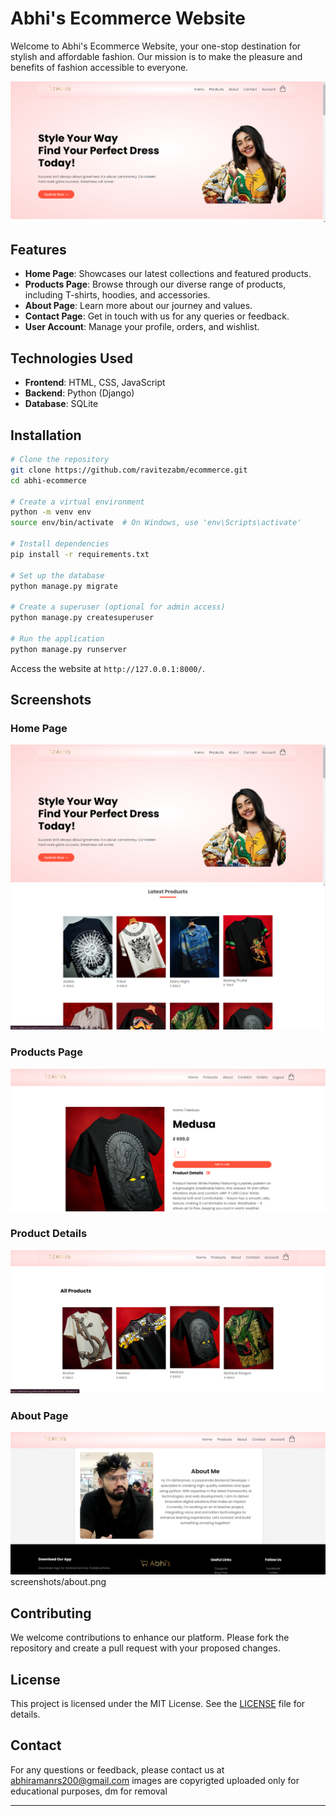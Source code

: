 # Abhi's Ecommerce Website

Welcome to Abhi's Ecommerce Website, your one-stop destination for stylish and affordable fashion. Our mission is to make the pleasure and benefits of fashion accessible to everyone.

![Website Screenshot](screenshots/home1.png)

## Features

- **Home Page**: Showcases our latest collections and featured products.
- **Products Page**: Browse through our diverse range of products, including T-shirts, hoodies, and accessories.
- **About Page**: Learn more about our journey and values.
- **Contact Page**: Get in touch with us for any queries or feedback.
- **User Account**: Manage your profile, orders, and wishlist.

## Technologies Used

- **Frontend**: HTML, CSS, JavaScript
- **Backend**: Python (Django)
- **Database**: SQLite

## Installation

```bash
# Clone the repository
git clone https://github.com/ravitezabm/ecommerce.git
cd abhi-ecommerce

# Create a virtual environment
python -m venv env
source env/bin/activate  # On Windows, use 'env\Scripts\activate'

# Install dependencies
pip install -r requirements.txt

# Set up the database
python manage.py migrate

# Create a superuser (optional for admin access)
python manage.py createsuperuser

# Run the application
python manage.py runserver
```

Access the website at `http://127.0.0.1:8000/`.

## Screenshots

### Home Page

![Home Page](screenshots/home1.png)
![Home Page](screenshots/home2.png)

### Products Page

![Products Page](screenshots/addtocart.png)

### Product Details

![Product Details](screenshots/product1.png)

### About Page
![Product Details](screenshots/about.png)
screenshots/about.png

## Contributing

We welcome contributions to enhance our platform. Please fork the repository and create a pull request with your proposed changes.

## License

This project is licensed under the MIT License. See the [LICENSE](LICENSE) file for details.

## Contact

For any questions or feedback, please contact us at abhiramanrs200@gmail.com
images are copyrigted uploaded only for educational purposes, dm for removal

---


